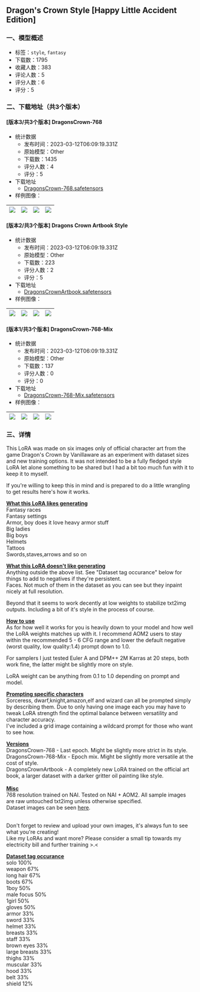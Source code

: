 ## Dragon's Crown Style [Happy Little Accident Edition]
### 一、模型概述

- 标签：`style`, `fantasy`
- 下载数：1795
- 收藏人数：383
- 评论人数：5
- 评分人数：6
- 评分：5

### 二、下载地址（共3个版本）

#### [版本3/共3个版本] DragonsCrown-768

- 统计数据
  - 发布时间：2023-03-12T06:09:19.331Z
  - 原始模型：Other
  - 下载数：1435
  - 评分人数：4
  - 评分：5
- 下载地址
  - [DragonsCrown-768.safetensors](https://civitai.com/api/download/models/15827)
- 样例图像：

| <img src="https://image.civitai.com/xG1nkqKTMzGDvpLrqFT7WA/ac0c5a93-e10b-42f6-781a-10655fed4d00/width=450/158989.jpeg" /> | <img src="https://image.civitai.com/xG1nkqKTMzGDvpLrqFT7WA/a95db7f7-a023-4d32-bbd3-a23020882700/width=450/170869.jpeg" /> | <img src="https://image.civitai.com/xG1nkqKTMzGDvpLrqFT7WA/99612c44-11db-4879-965d-da2f4044de00/width=450/159008.jpeg" /> | <img src="https://image.civitai.com/xG1nkqKTMzGDvpLrqFT7WA/51f9d5e3-bea9-4071-6097-4f353aa29700/width=450/159007.jpeg" /> |
| ---- | ---- | ---- | ---- |

#### [版本2/共3个版本] Dragons Crown Artbook Style

- 统计数据
  - 发布时间：2023-03-12T06:09:19.331Z
  - 原始模型：Other
  - 下载数：223
  - 评分人数：2
  - 评分：5
- 下载地址
  - [DragonsCrownArtbook.safetensors](https://civitai.com/api/download/models/21413)
- 样例图像：

| <img src="https://image.civitai.com/xG1nkqKTMzGDvpLrqFT7WA/79466952-fa0c-4af0-fd18-60b0b0445900/width=450/227537.jpeg" /> | <img src="https://image.civitai.com/xG1nkqKTMzGDvpLrqFT7WA/cc330bfe-7c10-45dd-2b0d-d5109c7b0000/width=450/227536.jpeg" /> | <img src="https://image.civitai.com/xG1nkqKTMzGDvpLrqFT7WA/0c01765e-1262-4071-fe75-4ff6f4551500/width=450/227535.jpeg" /> | <img src="https://image.civitai.com/xG1nkqKTMzGDvpLrqFT7WA/34acd886-9264-43ba-71bd-0c9605f6b700/width=450/227534.jpeg" /> |
| ---- | ---- | ---- | ---- |

#### [版本1/共3个版本] DragonsCrown-768-Mix

- 统计数据
  - 发布时间：2023-03-12T06:09:19.331Z
  - 原始模型：Other
  - 下载数：137
  - 评分人数：0
  - 评分：0
- 下载地址
  - [DragonsCrown-768-Mix.safetensors](https://civitai.com/api/download/models/15828)
- 样例图像：

| <img src="https://image.civitai.com/xG1nkqKTMzGDvpLrqFT7WA/ac0c5a93-e10b-42f6-781a-10655fed4d00/width=450/159029.jpeg" /> | <img src="https://image.civitai.com/xG1nkqKTMzGDvpLrqFT7WA/99612c44-11db-4879-965d-da2f4044de00/width=450/159028.jpeg" /> | <img src="https://image.civitai.com/xG1nkqKTMzGDvpLrqFT7WA/51f9d5e3-bea9-4071-6097-4f353aa29700/width=450/159027.jpeg" /> | <img src="https://image.civitai.com/xG1nkqKTMzGDvpLrqFT7WA/efd2d6ea-7569-43c6-a6f0-ed491deae200/width=450/159026.jpeg" /> |
| ---- | ---- | ---- | ---- |


### 三、详情
<p>This LoRA was made on six images only of official character art from the game Dragon's Crown by Vanillaware as an experiment with dataset sizes and new training options. It was not intended to be a fully fledged style LoRA let alone something to be shared but I had a bit too much fun with it to keep it to myself.</p><p>If you're willing to keep this in mind and is prepared to do a little wrangling to get results here's how it works.</p><p><strong><u>What this LoRA likes generating</u></strong><br />Fantasy races<br />Fantasy settings<br />Armor, boy does it love heavy armor stuff<br />Big ladies<br />Big boys<br />Helmets<br />Tattoos<br />Swords,staves,arrows and so on</p><p><strong><u>What this LoRA doesn't like generating</u></strong><br />Anything outside the above list. See "Dataset tag occurance" below for things to add to negatives if they're persistent.<br />Faces. Not much of them in the dataset as you can see but they inpaint nicely at full resolution.</p><p>Beyond that it seems to work decently at low weights to stabilize txt2img outputs. Including a bit of it's style in the process of course.</p><p></p><p><strong><u>How to use</u></strong><br />As for how well it works for you is heavily down to your model and how well the LoRA weights matches up with it. I recommend AOM2 users to stay within the recommended 5 - 6 CFG range and lower the default negative (worst quality, low quality:1.4) prompt down to 1.0.</p><p>For samplers I just tested Euler A and DPM++ 2M Karras at 20 steps, both work fine, the latter might be slightly more on style.</p><p>LoRA weight can be anything from 0.1 to 1.0 depending on prompt and model.</p><p><strong><u>Prompting specific characters</u></strong><br />Sorceress, dwarf,knight,amazon,elf and wizard can all be prompted simply by describing them. Due to only having one image each you may have to tweak LoRA strength find the optimal balance between versatility and character accuracy. <br />I've included a grid image containing a wildcard prompt for those who want to see how.</p><p><strong><u>Versions</u></strong><br />DragonsCrown-768 - Last epoch. Might be slightly more strict in its style.<br />DragonsCrown-768-Mix - Epoch mix. Might be slightly more versatile at the cost of style.<br />DragonsCrownArtbook - A completely new LoRA trained on the official art book, a larger dataset with a darker gritter oil painting like style.<br /><br /><strong><u>Misc</u></strong><br />768 resolution trained on NAI. Tested on NAI + AOM2. All sample images are raw untouched txt2img unless otherwise specified.<br />Dataset images can be seen <a target="_blank" rel="ugc" href="https://imgur.com/a/eDL0f7c">here</a>.</p><p><br />Don't forget to review and upload your own images, it's always fun to see what you're creating! <br />Like my LoRAs and want more? Please consider a small tip towards my electricity bill and further training &gt;.&lt;</p><p><strong><u>Dataset tag occurance</u></strong><br />solo 100%<br />weapon 67%<br />long hair 67%<br />boots 67%<br />1boy 50%<br />male focus 50%<br />1girl 50%<br />gloves 50%<br />armor 33%<br />sword 33%<br />helmet 33%<br />breasts 33%<br />staff 33%<br />brown eyes 33%<br />large breasts 33%<br />thighs 33%<br />muscular 33%<br />hood 33%<br />belt 33%<br />shield 12%</p>